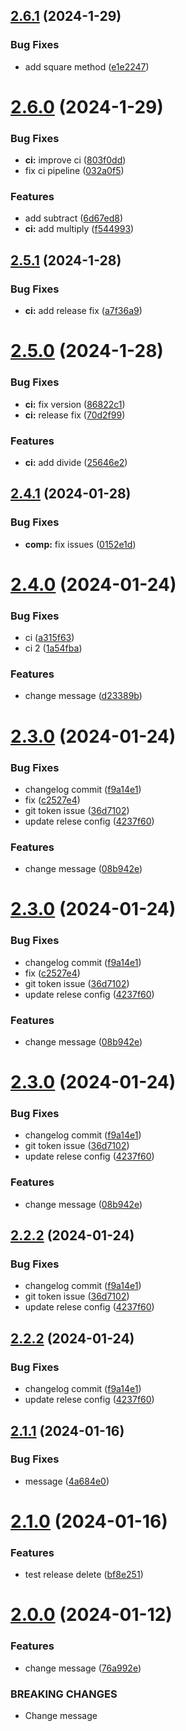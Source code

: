 ## [2.6.1](https://github.com/nala5539/npm-test/compare/v2.6.0...v2.6.1) (2024-1-29)


### Bug Fixes

* add square method ([e1e2247](https://github.com/nala5539/npm-test/commit/e1e224784194a70ca573e947ebebd88f55b6b039))

# [2.6.0](https://github.com/nala5539/npm-test/compare/v2.5.1...v2.6.0) (2024-1-29)


### Bug Fixes

* **ci:** improve ci ([803f0dd](https://github.com/nala5539/npm-test/commit/803f0dd1bbf7f3b4b5ea79efb9e182d351cf23cb))
* fix ci pipeline ([032a0f5](https://github.com/nala5539/npm-test/commit/032a0f5b3cd1b1d6de90f7c03d3fb665f66914a9))


### Features

* add subtract ([6d67ed8](https://github.com/nala5539/npm-test/commit/6d67ed85dfea912ce002918c060ecc29505d22e4))
* **ci:** add multiply ([f544993](https://github.com/nala5539/npm-test/commit/f54499393d648dde0031e31b50d6a1665fd13676))

## [2.5.1](https://github.com/nala5539/npm-test/compare/v2.5.0...v2.5.1) (2024-1-28)


### Bug Fixes

* **ci:** add release fix ([a7f36a9](https://github.com/nala5539/npm-test/commit/a7f36a9fbd038e799165c4bb200d22cf22f27b9b))

# [2.5.0](https://github.com/nala5539/npm-test/compare/v2.4.1...v2.5.0) (2024-1-28)


### Bug Fixes

* **ci:** fix version ([86822c1](https://github.com/nala5539/npm-test/commit/86822c19edcdfda27094abfbd35c9f4ddfb1846b))
* **ci:** release fix ([70d2f99](https://github.com/nala5539/npm-test/commit/70d2f992c93c3c0016fa2c543c5f577d23a4104e))


### Features

* **ci:** add divide ([25646e2](https://github.com/nala5539/npm-test/commit/25646e223f1ef3c420027d604a7672d1a65b374b))

## [2.4.1](https://github.com/nala5539/npm-test/compare/v2.4.0...v2.4.1) (2024-01-28)


### Bug Fixes

* **comp:** fix issues ([0152e1d](https://github.com/nala5539/npm-test/commit/0152e1d33fd79bf27e2672bd164e10fb44d37b4a))

# [2.4.0](https://github.com/nala5539/npm-test/compare/v2.3.0...v2.4.0) (2024-01-24)


### Bug Fixes

* ci ([a315f63](https://github.com/nala5539/npm-test/commit/a315f635a920ab2a2d00adf09dfa8587216a857d))
* ci 2 ([1a54fba](https://github.com/nala5539/npm-test/commit/1a54fba27d079dbab06fe385339b6942106ce2a9))


### Features

* change message ([d23389b](https://github.com/nala5539/npm-test/commit/d23389b9a14ae91f0c5cb7df684821ff93f47577))

# [2.3.0](https://github.com/nala5539/npm-test/compare/v2.2.1...v2.3.0) (2024-01-24)


### Bug Fixes

* changelog commit ([f9a14e1](https://github.com/nala5539/npm-test/commit/f9a14e1d956176317821612c290452abc25c7210))
* fix ([c2527e4](https://github.com/nala5539/npm-test/commit/c2527e4692589526f9c4a4d2d70f3c33ca9609e6))
* git token issue ([36d7102](https://github.com/nala5539/npm-test/commit/36d71027c08ff3950087e960e1bf8dc2012aa61d))
* update relese config ([4237f60](https://github.com/nala5539/npm-test/commit/4237f609272252fe21c4de41420e1dc350f362a1))


### Features

* change message ([08b942e](https://github.com/nala5539/npm-test/commit/08b942e4e2c6a31cce5067dad6a2b15ba98659f3))

# [2.3.0](https://github.com/nala5539/npm-test/compare/v2.2.1...v2.3.0) (2024-01-24)


### Bug Fixes

* changelog commit ([f9a14e1](https://github.com/nala5539/npm-test/commit/f9a14e1d956176317821612c290452abc25c7210))
* fix ([c2527e4](https://github.com/nala5539/npm-test/commit/c2527e4692589526f9c4a4d2d70f3c33ca9609e6))
* git token issue ([36d7102](https://github.com/nala5539/npm-test/commit/36d71027c08ff3950087e960e1bf8dc2012aa61d))
* update relese config ([4237f60](https://github.com/nala5539/npm-test/commit/4237f609272252fe21c4de41420e1dc350f362a1))


### Features

* change message ([08b942e](https://github.com/nala5539/npm-test/commit/08b942e4e2c6a31cce5067dad6a2b15ba98659f3))

# [2.3.0](https://github.com/nala5539/npm-test/compare/v2.2.1...v2.3.0) (2024-01-24)


### Bug Fixes

* changelog commit ([f9a14e1](https://github.com/nala5539/npm-test/commit/f9a14e1d956176317821612c290452abc25c7210))
* git token issue ([36d7102](https://github.com/nala5539/npm-test/commit/36d71027c08ff3950087e960e1bf8dc2012aa61d))
* update relese config ([4237f60](https://github.com/nala5539/npm-test/commit/4237f609272252fe21c4de41420e1dc350f362a1))


### Features

* change message ([08b942e](https://github.com/nala5539/npm-test/commit/08b942e4e2c6a31cce5067dad6a2b15ba98659f3))

## [2.2.2](https://github.com/nala5539/npm-test/compare/v2.2.1...v2.2.2) (2024-01-24)


### Bug Fixes

* changelog commit ([f9a14e1](https://github.com/nala5539/npm-test/commit/f9a14e1d956176317821612c290452abc25c7210))
* git token issue ([36d7102](https://github.com/nala5539/npm-test/commit/36d71027c08ff3950087e960e1bf8dc2012aa61d))
* update relese config ([4237f60](https://github.com/nala5539/npm-test/commit/4237f609272252fe21c4de41420e1dc350f362a1))

## [2.2.2](https://github.com/nala5539/npm-test/compare/v2.2.1...v2.2.2) (2024-01-24)


### Bug Fixes

* changelog commit ([f9a14e1](https://github.com/nala5539/npm-test/commit/f9a14e1d956176317821612c290452abc25c7210))
* update relese config ([4237f60](https://github.com/nala5539/npm-test/commit/4237f609272252fe21c4de41420e1dc350f362a1))

## [2.1.1](https://github.com/nala5539/npm-test/compare/v2.1.0...v2.1.1) (2024-01-16)


### Bug Fixes

* message ([4a684e0](https://github.com/nala5539/npm-test/commit/4a684e0d49812205b938bfbdb05c2f0bf5629f64))

# [2.1.0](https://github.com/nala5539/npm-test/compare/v2.0.0...v2.1.0) (2024-01-16)


### Features

* test release delete ([bf8e251](https://github.com/nala5539/npm-test/commit/bf8e251f7bd6ed3edd1c047842cd8cbb0130ef93))

# [2.0.0](https://github.com/nala5539/npm-test/compare/v1.1.1...v2.0.0) (2024-01-12)


### Features

* change message ([76a992e](https://github.com/nala5539/npm-test/commit/76a992ebf66e1dac1d2ff34975e41a9eb2c63d4c))


### BREAKING CHANGES

* Change message
